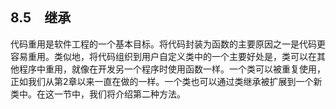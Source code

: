    

## 8.5　继承

代码重用是软件工程的一个基本目标。将代码封装为函数的主要原因之一是代码更容易重用。类似地，将代码组织到用户自定义类中的一个主要好处是，类可以在其他程序中重用，就像在开发另一个程序时使用函数一样。一个类可以被重复使用，正如我们从第2章以来一直在做的一样。一个类也可以通过类继承被扩展到一个新类中。在这一节中，我们将介绍第二种方法。
